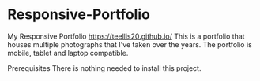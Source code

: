 # Responsive-Portfolio

My Responsive Portfolio https://teellis20.github.io/
This is a portfolio that houses multiple photographs that I've taken over the years. The portfolio is mobile, tablet and laptop compatible. 

Prerequisites
There is nothing needed to install this project. 
